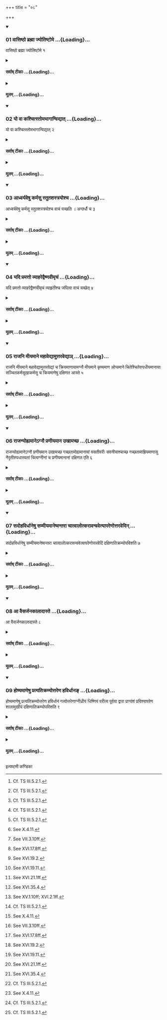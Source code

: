 +++
title = "०८"

+++

<div class="js_include" includetitle="true" newlevelforh1="3" unfilled url="/vedAH_yajuH/taittirIyam/sUtram/ApastambaH/shrautam/vishvAsa-prastutiH/14/08/01_vAsiShTho_brahmA_jyotiShTome.md">
<details open><summary><h3>01 वासिष्ठो ब्रह्मा ज्योतिष्टोमे ...{Loading}...</h3></summary>

वासिष्ठो ब्रह्मा ज्योतिष्टोमे १
</details>
</div>
<div class="js_include collapsed" newlevelforh1="4" title="सर्वाष् टीकाः" unfilled url="/vedAH_yajuH/taittirIyam/sUtram/ApastambaH/shrautam/sarvASh_TIkAH/14/08/01_vAsiShTho_brahmA_jyotiShTome.md">
<details><summary><h4>सर्वाष् टीकाः ...{Loading}...</h4></summary>
<details><summary>थिते</summary>

1. In the Jyotiṣṭoma (-sacrifice) the Brahman (should be one) belonging to the Vasiṣṭha (family).[^1]  

[^1]: Cf. TS III.5.2.1.   
</details>
</details>
</div>
<div class="js_include collapsed" newlevelforh1="4" title="मूलम्" unfilled url="/vedAH_yajuH/taittirIyam/sUtram/ApastambaH/shrautam/mUlam/14/08/01_vAsiShTho_brahmA_jyotiShTome.md">
<details><summary><h4>मूलम् ...{Loading}...</h4></summary>

वासिष्ठो ब्रह्मा ज्योतिष्टोमे १
</details>
</div>
<div class="js_include" includetitle="true" newlevelforh1="3" unfilled url="/vedAH_yajuH/taittirIyam/sUtram/ApastambaH/shrautam/vishvAsa-prastutiH/14/08/02_yo_vA_kashchitstomabhAgAnvidyAt.md">
<details open><summary><h3>02 यो वा कश्चित्स्तोमभागान्विद्यात् ...{Loading}...</h3></summary>

यो वा कश्चित्स्तोमभागान्विद्यात् २
</details>
</div>
<div class="js_include collapsed" newlevelforh1="4" title="सर्वाष् टीकाः" unfilled url="/vedAH_yajuH/taittirIyam/sUtram/ApastambaH/shrautam/sarvASh_TIkAH/14/08/02_yo_vA_kashchitstomabhAgAnvidyAt.md">
<details><summary><h4>सर्वाष् टीकाः ...{Loading}...</h4></summary>
<details><summary>थिते</summary>

2. Or any one who knows the Stomabhāga (-formulae).[^1]  

[^1]: Cp. ṢaḍB 1.5.3. 
</details>
</details>
</div>
<div class="js_include collapsed" newlevelforh1="4" title="मूलम्" unfilled url="/vedAH_yajuH/taittirIyam/sUtram/ApastambaH/shrautam/mUlam/14/08/02_yo_vA_kashchitstomabhAgAnvidyAt.md">
<details><summary><h4>मूलम् ...{Loading}...</h4></summary>

यो वा कश्चित्स्तोमभागान्विद्यात् २
</details>
</div>
<div class="js_include" includetitle="true" newlevelforh1="3" unfilled url="/vedAH_yajuH/taittirIyam/sUtram/ApastambaH/shrautam/vishvAsa-prastutiH/14/08/03_AdhvaryaveShu_karmasu_stutashastrayoshcha.md">
<details open><summary><h3>03 आध्वर्यवेषु कर्मसु स्तुतशस्त्रयोश्च ...{Loading}...</h3></summary>

आध्वर्यवेषु कर्मसु स्तुतशस्त्रयोश्च वाचं यच्छति । अन्तर्धौ च ३
</details>
</div>
<div class="js_include collapsed" newlevelforh1="4" title="सर्वाष् टीकाः" unfilled url="/vedAH_yajuH/taittirIyam/sUtram/ApastambaH/shrautam/sarvASh_TIkAH/14/08/03_AdhvaryaveShu_karmasu_stutashastrayoshcha.md">
<details><summary><h4>सर्वाष् टीकाः ...{Loading}...</h4></summary>
<details><summary>थिते</summary>

3. At the time of the works of the Adhvaryu and at the time of Stotras and Śastras, he restrains his speech; and also during the interval.[^1]   

[^1]: Cf. ṢaḍB 1.6.5-6; cp. KB VI.13; cp. ṢaḍB 1.5.6.  
</details>
</details>
</div>
<div class="js_include collapsed" newlevelforh1="4" title="मूलम्" unfilled url="/vedAH_yajuH/taittirIyam/sUtram/ApastambaH/shrautam/mUlam/14/08/03_AdhvaryaveShu_karmasu_stutashastrayoshcha.md">
<details><summary><h4>मूलम् ...{Loading}...</h4></summary>

आध्वर्यवेषु कर्मसु स्तुतशस्त्रयोश्च वाचं यच्छति । अन्तर्धौ च ३
</details>
</div>
<div class="js_include" includetitle="true" newlevelforh1="3" unfilled url="/vedAH_yajuH/taittirIyam/sUtram/ApastambaH/shrautam/vishvAsa-prastutiH/14/08/04_yadi_pramatto_vyAharedvaiShNavImRchaM.md">
<details open><summary><h3>04 यदि प्रमत्तो व्याहरेद्वैष्णवीमृचं ...{Loading}...</h3></summary>

यदि प्रमत्तो व्याहरेद्वैष्णवीमृचं व्याहृतीश्च जपित्वा वाचं यच्छेत् ४
</details>
</div>
<div class="js_include collapsed" newlevelforh1="4" title="सर्वाष् टीकाः" unfilled url="/vedAH_yajuH/taittirIyam/sUtram/ApastambaH/shrautam/sarvASh_TIkAH/14/08/04_yadi_pramatto_vyAharedvaiShNavImRchaM.md">
<details><summary><h4>सर्वाष् टीकाः ...{Loading}...</h4></summary>
<details><summary>थिते</summary>

4. If being inattentive he would utter anything, having recited a verse refering to Viṣṇu and the sacred utterances, he should restrain his speech.[^1]   

[^1]: Cf. ṢaḍB 1.6.7-10. The verse referring to Viṣṇu is TS 1.2.13.c.  
</details>
</details>
</div>
<div class="js_include collapsed" newlevelforh1="4" title="मूलम्" unfilled url="/vedAH_yajuH/taittirIyam/sUtram/ApastambaH/shrautam/mUlam/14/08/04_yadi_pramatto_vyAharedvaiShNavImRchaM.md">
<details><summary><h4>मूलम् ...{Loading}...</h4></summary>

यदि प्रमत्तो व्याहरेद्वैष्णवीमृचं व्याहृतीश्च जपित्वा वाचं यच्छेत् ४
</details>
</div>
<div class="js_include" includetitle="true" newlevelforh1="3" unfilled url="/vedAH_yajuH/taittirIyam/sUtram/ApastambaH/shrautam/vishvAsa-prastutiH/14/08/05_rAjani_mIyamAne_mahAvedyAmuttaravedyA~n.md">
<details open><summary><h3>05 राजनि मीयमाने महावेद्यामुत्तरवेद्याञ् ...{Loading}...</h3></summary>

राजनि मीयमाने महावेद्यामुत्तरवेद्यां च क्रियमाणायामग्नौ मीयमाने कृष्यमाण ओप्यमाने चितेश्चितेरुपधीयमानायाः सञ्चितकर्मसूखाकर्मसु च क्रियमाणेषु दक्षिणत आस्ते ५
</details>
</div>
<div class="js_include collapsed" newlevelforh1="4" title="सर्वाष् टीकाः" unfilled url="/vedAH_yajuH/taittirIyam/sUtram/ApastambaH/shrautam/sarvASh_TIkAH/14/08/05_rAjani_mIyamAne_mahAvedyAmuttaravedyA~n.md">
<details><summary><h4>सर्वाष् टीकाः ...{Loading}...</h4></summary>
<details><summary>थिते</summary>

5. He sits in the south (of the place where the work is done) while the king (Soma) is being measured out,[^1] while the Mahāvedi[^2] and Uttaravedi[^3] are being prepared, while the (place where) Fire (-altar will be built) is being measured,[^4] is being ploughed[^5] and is being sown upon,[^6] when every layer (of the fire altar-building) is being built[^7], when a layer is being completely built,[^8] and while the activities for pan (to be used in the Pravargya-ritual and fire-altar-building are being done).[^9]   

[^1]: See X.24.8.  

[^2]: See X.4.11.  

[^3]: See VII.3.10ff.  

[^4]: See XVI.17.8ff.  

[^5]: See XVI.19.2.  

[^6]: See XVI.19.11.  

[^7]: See XVI.21.1ff.  

[^8]: See XVI.35.4.  

[^9]: See XV.1.10ff; XVI.2.1ff.  
</details>
</details>
</div>
<div class="js_include collapsed" newlevelforh1="4" title="मूलम्" unfilled url="/vedAH_yajuH/taittirIyam/sUtram/ApastambaH/shrautam/mUlam/14/08/05_rAjani_mIyamAne_mahAvedyAmuttaravedyA~n.md">
<details><summary><h4>मूलम् ...{Loading}...</h4></summary>

राजनि मीयमाने महावेद्यामुत्तरवेद्यां च क्रियमाणायामग्नौ मीयमाने कृष्यमाण ओप्यमाने चितेश्चितेरुपधीयमानायाः सञ्चितकर्मसूखाकर्मसु च क्रियमाणेषु दक्षिणत आस्ते ५
</details>
</div>
<div class="js_include" includetitle="true" newlevelforh1="3" unfilled url="/vedAH_yajuH/taittirIyam/sUtram/ApastambaH/shrautam/vishvAsa-prastutiH/14/08/06_rAjanyohyamAne-gnau_praNIyamAna_ukhAmachCha.md">
<details open><summary><h3>06 राजन्योह्यमानेऽग्नौ प्रणीयमान उखामच्छ ...{Loading}...</h3></summary>

राजन्योह्यमानेऽग्नौ प्रणीयमान उखामच्छ गच्छतामोह्यमानायां वसतीवरीः सवनीयाश्चाच्छ गच्छतामाह्रियमाणासु नैरृतीरुपधास्यतां चित्यग्नीनां च प्रणीयमानानां दक्षिणत एति ६
</details>
</div>
<div class="js_include collapsed" newlevelforh1="4" title="सर्वाष् टीकाः" unfilled url="/vedAH_yajuH/taittirIyam/sUtram/ApastambaH/shrautam/sarvASh_TIkAH/14/08/06_rAjanyohyamAne-gnau_praNIyamAna_ukhAmachCha.md">
<details><summary><h4>सर्वाष् टीकाः ...{Loading}...</h4></summary>
<details><summary>थिते</summary>

6. He goes by the south while the king (Soma) is being carried,[^1] while the fire is being carried forward,[^2] when (the Adhvaryu etc.) are going (for bringing clay) for the pan,[^3] when the clay is being carried,[^4] when the Adhvaryu etc. are going (to bring) Vasatīvari[^5] and Savanīyā (waters),[^6] when (the Adhvaryu etc.) are going to place the Nirr̥ti-bricks,[^7] and when the bricks for Fire-altar are being brought.[^8]   

[^1]: See X.29.1.  

[^2]: See XI.17.3.  

[^3]: See XV.1.7; XVI.2.3.  

[^4]: See XVI.3.12.  

[^5]: See XI.20.5.  

[^6]: See XII.5.4.  

[^7]: See XVI.15.8.  

[^8]: See XVI.21.3.  
</details>
</details>
</div>
<div class="js_include collapsed" newlevelforh1="4" title="मूलम्" unfilled url="/vedAH_yajuH/taittirIyam/sUtram/ApastambaH/shrautam/mUlam/14/08/06_rAjanyohyamAne-gnau_praNIyamAna_ukhAmachCha.md">
<details><summary><h4>मूलम् ...{Loading}...</h4></summary>

राजन्योह्यमानेऽग्नौ प्रणीयमान उखामच्छ गच्छतामोह्यमानायां वसतीवरीः सवनीयाश्चाच्छ गच्छतामाह्रियमाणासु नैरृतीरुपधास्यतां चित्यग्नीनां च प्रणीयमानानां दक्षिणत एति ६
</details>
</div>
<div class="js_include" includetitle="true" newlevelforh1="3" unfilled url="/vedAH_yajuH/taittirIyam/sUtram/ApastambaH/shrautam/vishvAsa-prastutiH/14/08/07_sadohavirdhAneShu_sammIyamAneShvantarA_chAtvAlotkarAvanvavetyApareNottaravedin.md">
<details open><summary><h3>07 सदोहविर्धानेषु सम्मीयमानेष्वन्तरा चात्वालोत्करावन्ववेत्यापरेणोत्तरवेदिन् ...{Loading}...</h3></summary>

सदोहविर्धानेषु सम्मीयमानेष्वन्तरा चात्वालोत्करावन्ववेत्यापरेणोत्तरवेदिं दक्षिणातिक्रम्योपविशति ७
</details>
</div>
<div class="js_include collapsed" newlevelforh1="4" title="सर्वाष् टीकाः" unfilled url="/vedAH_yajuH/taittirIyam/sUtram/ApastambaH/shrautam/sarvASh_TIkAH/14/08/07_sadohavirdhAneShu_sammIyamAneShvantarA_chAtvAlotkarAvanvavetyApareNottaravedin.md">
<details><summary><h4>सर्वाष् टीकाः ...{Loading}...</h4></summary>
<details><summary>थिते</summary>

7. While the Sadas and Havirdhāna-sheds are being erected, having come through between the Cātvāla (pit) and Utkara (rubbish-heap),[^1] towards the west of the Uttaravedi, having stepped towards the south, he sits down.[^2]   

[^1]: See XI.9.5.  

[^2]: See XI.7.3.   
</details>
</details>
</div>
<div class="js_include collapsed" newlevelforh1="4" title="मूलम्" unfilled url="/vedAH_yajuH/taittirIyam/sUtram/ApastambaH/shrautam/mUlam/14/08/07_sadohavirdhAneShu_sammIyamAneShvantarA_chAtvAlotkarAvanvavetyApareNottaravedin.md">
<details><summary><h4>मूलम् ...{Loading}...</h4></summary>

सदोहविर्धानेषु सम्मीयमानेष्वन्तरा चात्वालोत्करावन्ववेत्यापरेणोत्तरवेदिं दक्षिणातिक्रम्योपविशति ७
</details>
</div>
<div class="js_include" includetitle="true" newlevelforh1="3" unfilled url="/vedAH_yajuH/taittirIyam/sUtram/ApastambaH/shrautam/vishvAsa-prastutiH/14/08/08_A_vaisarjana_kAlAd.md">
<details open><summary><h3>08 आ वैसर्जनकालादास्ते ...{Loading}...</h3></summary>

आ वैसर्जनकालादास्ते ८
</details>
</div>
<div class="js_include collapsed" newlevelforh1="4" title="सर्वाष् टीकाः" unfilled url="/vedAH_yajuH/taittirIyam/sUtram/ApastambaH/shrautam/sarvASh_TIkAH/14/08/08_A_vaisarjana_kAlAd.md">
<details><summary><h4>सर्वाष् टीकाः ...{Loading}...</h4></summary>
<details><summary>थिते</summary>

8. He remains there seated upto the time of Vaisarjana libations.[^1]   

[^1]: i.e. upto XI.16.12.  
</details>
</details>
</div>
<div class="js_include collapsed" newlevelforh1="4" title="मूलम्" unfilled url="/vedAH_yajuH/taittirIyam/sUtram/ApastambaH/shrautam/mUlam/14/08/08_A_vaisarjana_kAlAd.md">
<details><summary><h4>मूलम् ...{Loading}...</h4></summary>

आ वैसर्जनकालादास्ते ८
</details>
</div>
<div class="js_include" includetitle="true" newlevelforh1="3" unfilled url="/vedAH_yajuH/taittirIyam/sUtram/ApastambaH/shrautam/vishvAsa-prastutiH/14/08/09_hoShyamANeShu_pratyatikramyottareNa_havirdhAna~N.md">
<details open><summary><h3>09 होष्यमाणेषु प्रत्यतिक्रम्योत्तरेण हविर्धानङ् ...{Loading}...</h3></summary>

होष्यमाणेषु प्रत्यतिक्रम्योत्तरेण हविर्धानं गत्वोत्तरेणाग्नीध्रीयं धिष्णियं परीत्य पूर्वया द्वारा प्राग्वंशं प्रविश्यापरेण शालामुखीयं दक्षिणातिक्रम्योपविशति ९
</details>
</div>
<div class="js_include collapsed" newlevelforh1="4" title="सर्वाष् टीकाः" unfilled url="/vedAH_yajuH/taittirIyam/sUtram/ApastambaH/shrautam/sarvASh_TIkAH/14/08/09_hoShyamANeShu_pratyatikramyottareNa_havirdhAna~N.md">
<details><summary><h4>सर्वाष् टीकाः ...{Loading}...</h4></summary>
<details><summary>थिते</summary>

9. When the Vaisarjana-libations are about to be offered,[^1] having stepped back, having gone towards the Havirdhāna (-shed) by the north, having gone round the Āgnīdhrīya-dhiṣṇya by the north, having entered into the Prāgvaṁśa-hall by the eastern door, having stepped to the west of the Śālāmukhīya (-fire) by the south of it, he sits down.   

[^1]: i.e. before XI.16.12.   
</details>
</details>
</div>
<div class="js_include collapsed" newlevelforh1="4" title="मूलम्" unfilled url="/vedAH_yajuH/taittirIyam/sUtram/ApastambaH/shrautam/mUlam/14/08/09_hoShyamANeShu_pratyatikramyottareNa_havirdhAna~N.md">
<details><summary><h4>मूलम् ...{Loading}...</h4></summary>

होष्यमाणेषु प्रत्यतिक्रम्योत्तरेण हविर्धानं गत्वोत्तरेणाग्नीध्रीयं धिष्णियं परीत्य पूर्वया द्वारा प्राग्वंशं प्रविश्यापरेण शालामुखीयं दक्षिणातिक्रम्योपविशति ९
</details>
</div>

  
इत्यष्टमी कण्डिका 
